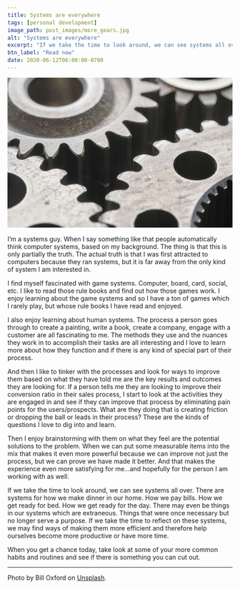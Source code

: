 ```yaml
---
title: Systems are everywhere
tags: [personal development]
image_path: post_images/more_gears.jpg
alt: "Systems are everywhere"
excerpt: "If we take the time to look around, we can see systems all over."
btn_label: "Read now"
date: 2020-06-12T06:00:00-0700
---
```

![gears][image]

I’m a systems guy. When I say something like that people automatically think computer systems, based on my background. The thing is that this is only partially the truth. The actual truth is that I was first attracted to computers because they ran systems, but it is far away from the only kind of system I am interested in.

I find myself fascinated with game systems. Computer, board, card, social, etc. I like to read those rule books and find out how those games work. I enjoy learning about the game systems and so I have a ton of games which I rarely play, but whose rule books I have read and enjoyed.

I also enjoy learning about human systems. The process a person goes through to create a painting, write a book, create a company, engage with a customer are all fascinating to me. The methods they use and the nuances they work in to accomplish their tasks are all interesting and I love to learn more about how they function and if there is any kind of special part of their process.

And then I like to tinker with the processes and look for ways to improve them based on what they have told me are the key results and outcomes they are looking for. If a person tells me they are looking to improve their conversion ratio in their sales process, I start to look at the activities they are engaged in and see if they can improve that process by eliminating pain points for the users/prospects. What are they doing that is creating friction or dropping the ball or leads in their process? These are the kinds of questions I love to dig into and learn. 

Then I enjoy brainstorming with them on what they feel are the potential solutions to the problem. When we can put some measurable items into the mix that makes it even more powerful because we can improve not just the process, but we can prove we have made it better. And that makes the experience even more satisfying for me…and hopefully for the person I am working with as well.

If we take the time to look around, we can see systems all over. There are systems for how we make dinner in our home. How we pay bills. How we get ready for bed. How we get ready for the day. There may even be things in our systems which are extraneous. Things that were once necessary but no longer serve a purpose. If we take the time to reflect on these systems, we may find ways of making them more efficient and therefore help ourselves become more productive or have more time.

When you get a chance today, take look at some of your more common habits and routines and see if there is something you can cut out.

---
Photo by Bill Oxford on [Unsplash][unsplash].

[image]: /images/post_images/more_gears.jpg
[unsplash]: https://unsplash.com/photos/-fGqsewtsJY
